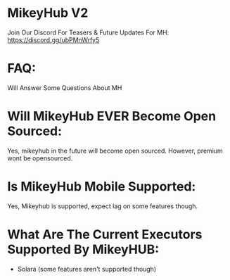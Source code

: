 # MikeyHub V2
Join Our Discord For Teasers &amp; Future Updates For MH: https://discord.gg/ubPMnWrfy5

# FAQ:
Will Answer Some Questions About MH

# Will MikeyHub EVER Become Open Sourced:
Yes, mikeyhub in the future will become open sourced. However, premium wont be opensourced.

# Is MikeyHub Mobile Supported:
Yes, Mikeyhub is supported, expect lag on some features though.

# What Are The Current Executors Supported By MikeyHUB:
- Solara (some features aren't supported though)
